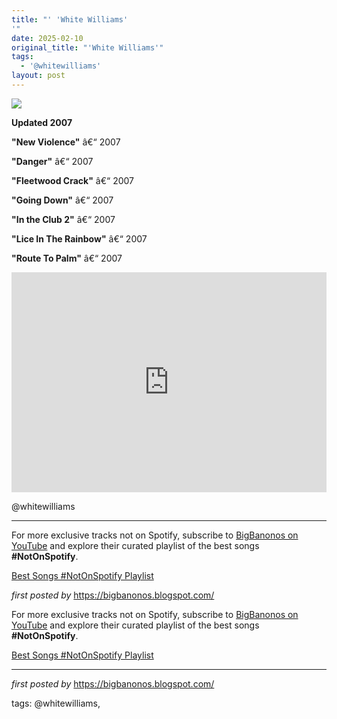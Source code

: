 ```yaml
---
title: "' 'White Williams'
'"
date: 2025-02-10
original_title: "'White Williams'"
tags:
  - '@whitewilliams'
layout: post
---
```

<!-- White Williams -->
<img src="https://img.youtube.com/vi/4wwCDwPYUm8/0.jpg" /> <p><strong>Updated 2007</strong></p> <p><strong>"New Violence"</strong> â€“ 2007</p>
<p><strong>"Danger"</strong> â€“ 2007</p>
<p><strong>"Fleetwood Crack"</strong> â€“ 2007</p>
<p><strong>"Going Down"</strong> â€“ 2007</p>
<p><strong>"In the Club 2"</strong> â€“ 2007</p>
<p><strong>"Lice In The Rainbow"</strong> â€“ 2007</p>
<p><strong>"Route To Palm"</strong> â€“ 2007</p> <iframe src="https://open.spotify.com/embed/playlist/4apJvIaF1Ask4SLrD1Sf4W?utm_source=generator" width="100%" height="352" frameBorder="0" allowfullscreen="" allow="autoplay; clipboard-write; encrypted-media; fullscreen; picture-in-picture" loading="lazy"></iframe> <p>@whitewilliams</p> <hr /> <p>For more exclusive tracks not on Spotify, subscribe to <a href="https://www.youtube.com/@BigBanonos" target="_blank">BigBanonos on YouTube</a> and explore their curated playlist of the best songs <strong>#NotOnSpotify</strong>.</p> <p><a href="https://www.youtube.com/playlist?list=PLtuNtuTatqI0kFahUCbtbfenC_ET5O_tr" target="_blank">Best Songs #NotOnSpotify Playlist</a></p> <p><em>first posted by</em> <a href="https://bigbanonos.blogspot.com/" rel="noopener" target="_new">https://bigbanonos.blogspot.com/</a></p>


<!--Subscribe and Playlist Links-->
<div>
    <p>For more exclusive tracks not on Spotify, subscribe to <a href="https://www.youtube.com/@BigBanonos" target="_blank">BigBanonos on YouTube</a> and explore their curated playlist of the best songs <strong>#NotOnSpotify</strong>.</p>
    <p><a href="https://www.youtube.com/playlist?list=PLtuNtuTatqI0kFahUCbtbfenC_ET5O_tr" target="_blank">Best Songs #NotOnSpotify Playlist<br /></a></p></div>

<hr />

<p><em>first posted by</em> <a href="https://bigbanonos.blogspot.com/" rel="noopener" target="_new">https://bigbanonos.blogspot.com/</a></p>

<p>tags: @whitewilliams,</p>
